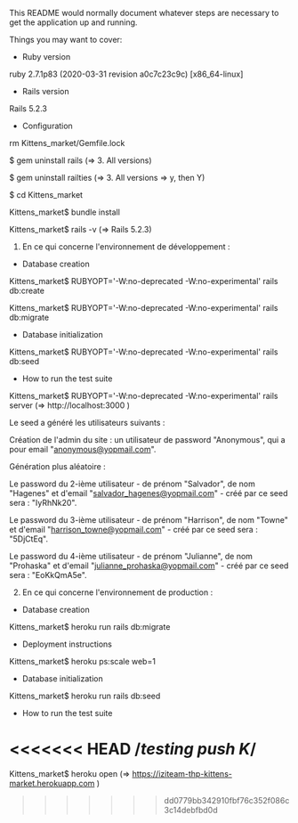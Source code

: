 This README would normally document whatever steps are necessary to get the
application up and running.

Things you may want to cover:

* Ruby version

ruby 2.7.1p83 (2020-03-31 revision a0c7c23c9c) [x86_64-linux]

* Rails version

Rails 5.2.3

* Configuration

rm Kittens_market/Gemfile.lock

$ gem uninstall rails
(=> 3. All versions)

$ gem uninstall railties
(=> 3. All versions => y, then Y)

$ cd Kittens_market

Kittens_market$ bundle install

Kittens_market$ rails -v
(=> Rails 5.2.3)

1. En ce qui concerne l'environnement de développement :

* Database creation

Kittens_market$ RUBYOPT='-W:no-deprecated -W:no-experimental' rails db:create

Kittens_market$ RUBYOPT='-W:no-deprecated -W:no-experimental' rails db:migrate

* Database initialization

Kittens_market$ RUBYOPT='-W:no-deprecated -W:no-experimental' rails db:seed

* How to run the test suite

Kittens_market$ RUBYOPT='-W:no-deprecated -W:no-experimental' rails server (=> http://localhost:3000 )

Le seed a généré les utilisateurs suivants :

Création de l'admin du site : un utilisateur de password "Anonymous", qui a pour email "anonymous@yopmail.com".

Génération plus aléatoire :

Le password du 2-ième utilisateur - de prénom "Salvador", de nom "Hagenes" et d'email "salvador_hagenes@yopmail.com" - créé par ce seed sera : "IyRhNk20".

Le password du 3-ième utilisateur - de prénom "Harrison", de nom "Towne" et d'email "harrison_towne@yopmail.com" - créé par ce seed sera : "5DjCtEq".

Le password du 4-ième utilisateur - de prénom "Julianne", de nom "Prohaska" et d'email "julianne_prohaska@yopmail.com" - créé par ce seed sera : "EoKkQmA5e".

2. En ce qui concerne l'environnement de production :

* Database creation

Kittens_market$ heroku run rails db:migrate

* Deployment instructions

Kittens_market$ heroku ps:scale web=1

* Database initialization

Kittens_market$ heroku run rails db:seed

* How to run the test suite

<<<<<<< HEAD
/*testing push K*/
=======
Kittens_market$ heroku open (=> https://iziteam-thp-kittens-market.herokuapp.com )
>>>>>>> dd0779bb342910fbf76c352f086c3c14debfbd0d
